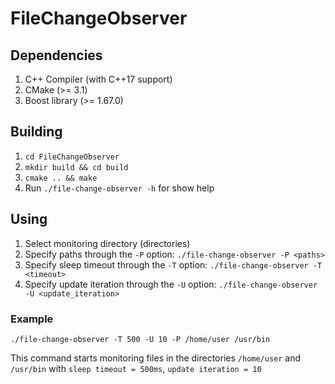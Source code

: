 # FileChangeObserver

## Dependencies
1. C++ Compiler (with C++17 support)
1. CMake (>= 3.1)
1. Boost library (>= 1.67.0)

## Building
1. `cd FileChangeObserver`
1. `mkdir build && cd build`
1. `cmake .. && make`
1. Run `./file-change-observer -h` for show help

## Using
1. Select monitoring directory (directories)
1. Specify paths through the `-P` option: `./file-change-observer -P <paths>`
1. Specify sleep timeout through the `-T` option: `./file-change-observer -T <timeout>`
1. Specify update iteration through the `-U` option: `./file-change-observer -U <update_iteration>`
### Example
`./file-change-observer -T 500 -U 10 -P /home/user /usr/bin`

This command starts monitoring files in the directories `/home/user` and `/usr/bin` with `sleep timeout = 500ms`, `update iteration = 10`
